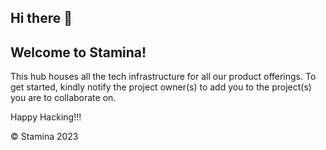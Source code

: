 ## Hi there 👋

## Welcome to Stamina!
This hub houses all the tech infrastructure for all our product offerings. To get started, kindly notify the project owner(s) to add you to the project(s) you are to collaborate on.

Happy Hacking!!!



© Stamina 2023

